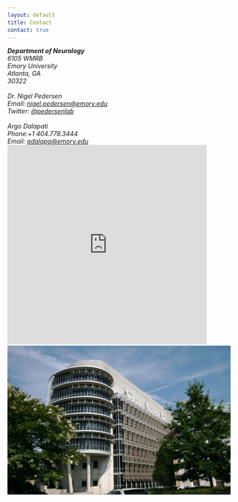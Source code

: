 ```yaml
---
layout: default
title: Contact
contact: true
---
```

<div class="row">
    <div class="col-md-6">
        <address>
	<b> Department of Neurology </b> <br>
            6105 WMRB<br>
            Emory University<br>
            Atlanta, GA<br>
            30322<br>
            <br>
	    Dr. Nigel Pedersen <br>
            Email: <a href="mailto:nigel.pedersen@emory.edu">nigel.pedersen@emory.edu</a> <br>
	    Twitter: <a href="#" onclick='window.open("https://twitter.com/nigel.pedersen");return false;'> @pedersenlab</a><br>
	    <br>
	    Argo Dalapati <br>
	    Phone:+1 404.778.3444<br>
	    Email: <a href="mailto:adalapa@emory.edu">adalapa@emory.edu</a> <br>
        </address>
    </div>
    <div class="col-md-6">
        <iframe src="https://www.google.com/maps/embed?pb=!1m18!1m12!1m3!1d2277.836368359841!2d-84.32338465139209!3d33.793216745530366!2m3!1f0!2f0!3f0!3m2!1i1024!2i768!4f13.1!3m3!1m2!1s0x88f506fa0a36405b%3A0x17dc988a90d246a3!2sEmory+Woodruff+Memorial+Research+Building!5e0!3m2!1sen!2sus!4v1524419746276" width="450" height="450" frameborder="0" style="border:0" allowfullscreen></iframe>
    </div>
</div>
<div class="bigspacer"></div>
<div class="row">
	<div class="col-md-12">
        <img class="center-block" src="/assets/images/WMRB.jpg">
    </div>
</div>
